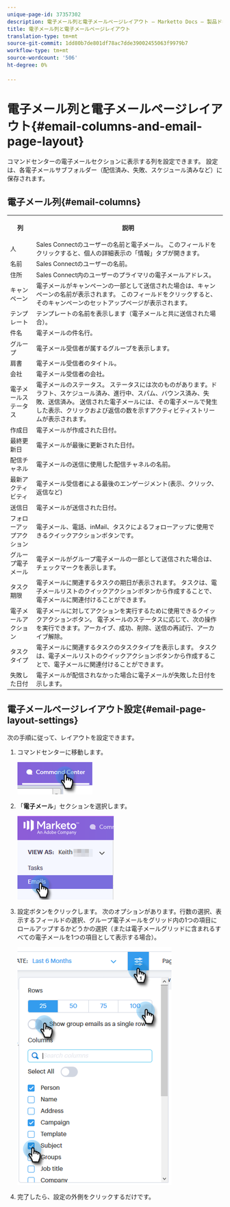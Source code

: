 ```yaml
---
unique-page-id: 37357302
description: 電子メール列と電子メールページレイアウト — Marketto Docs — 製品ドキュメント
title: 電子メール列と電子メールページレイアウト
translation-type: tm+mt
source-git-commit: 1dd80b7de801df78ac7dde39002455063f9979b7
workflow-type: tm+mt
source-wordcount: '506'
ht-degree: 0%

---
```



# 電子メール列と電子メールページレイアウト{#email-columns-and-email-page-layout}

コマンドセンターの電子メールセクションに表示する列を設定できます。 設定は、各電子メールサブフォルダー（配信済み、失敗、スケジュール済みなど）に保存されます。

## 電子メール列{#email-columns}

<table> 
 <colgroup> 
  <col> 
  <col> 
 </colgroup> 
 <tbody> 
  <tr> 
   <th><p>列</p></th> 
   <th>説明</th> 
  </tr> 
  <tr> 
   <td>人</td> 
   <td>Sales Connectのユーザーの名前と電子メール。 このフィールドをクリックすると、個人の詳細表示の「情報」タブが開きます。</td> 
  </tr> 
  <tr> 
   <td>名前</td> 
   <td>Sales Connectのユーザーの名前。</td> 
  </tr> 
  <tr> 
   <td>住所</td> 
   <td>Sales Connect内のユーザーのプライマリの電子メールアドレス。</td> 
  </tr> 
  <tr> 
   <td>キャンペーン</td> 
   <td>電子メールがキャンペーンの一部として送信された場合は、キャンペーンの名前が表示されます。 このフィールドをクリックすると、そのキャンペーンのセットアップページが表示されます。</td> 
  </tr> 
  <tr> 
   <td>テンプレート</td> 
   <td>テンプレートの名前を表示します（電子メールと共に送信された場合）。</td> 
  </tr> 
  <tr> 
   <td colspan="1">件名</td> 
   <td colspan="1">電子メールの件名行。</td> 
  </tr> 
  <tr> 
   <td colspan="1">グループ</td> 
   <td colspan="1">電子メール受信者が属するグループを表示します。</td> 
  </tr> 
  <tr> 
   <td>肩書</td> 
   <td>電子メール受信者のタイトル。</td> 
  </tr> 
  <tr> 
   <td>会社</td> 
   <td>電子メール受信者の会社。</td> 
  </tr> 
  <tr> 
   <td>電子メールステータス</td> 
   <td>電子メールのステータス。 ステータスには次のものがあります。ドラフト、スケジュール済み、進行中、スパム、バウンス済み、失敗、送信済み。 送信された電子メールには、その電子メールで発生した表示、クリックおよび返信の数を示すアクティビティストリームが表示されます。</td> 
  </tr> 
  <tr> 
   <td>作成日</td> 
   <td>電子メールが作成された日付。</td> 
  </tr> 
  <tr> 
   <td>最終更新日</td> 
   <td>電子メールが最後に更新された日付。</td> 
  </tr> 
  <tr> 
   <td>配信チャネル</td> 
   <td>電子メールの送信に使用した配信チャネルの名前。</td> 
  </tr> 
  <tr> 
   <td>最新アクティビティ</td> 
   <td>電子メール受信者による最後のエンゲージメント(表示、クリック、返信など)</td> 
  </tr> 
  <tr> 
   <td>送信日</td> 
   <td>電子メールが送信された日付。</td> 
  </tr> 
  <tr> 
   <td>フォローアップアクション</td> 
   <td>電子メール、電話、inMail、タスクによるフォローアップに使用できるクイックアクションボタンです。</td> 
  </tr> 
  <tr> 
   <td>グループ電子メール</td> 
   <td>電子メールがグループ電子メールの一部として送信された場合は、チェックマークを表示します。</td> 
  </tr> 
  <tr> 
   <td>タスク期限</td> 
   <td>電子メールに関連するタスクの期日が表示されます。 タスクは、電子メールリストのクイックアクションボタンから作成することで、電子メールに関連付けることができます。</td> 
  </tr> 
  <tr> 
   <td>電子メールアクション</td> 
   <td>電子メールに対してアクションを実行するために使用できるクイックアクションボタン。 電子メールのステータスに応じて、次の操作を実行できます。アーカイブ、成功、削除、送信の再試行、アーカイブ解除。</td> 
  </tr> 
  <tr> 
   <td>タスクタイプ</td> 
   <td>電子メールに関連するタスクのタスクタイプを表示します。 タスクは、電子メールリストのクイックアクションボタンから作成することで、電子メールに関連付けることができます。</td> 
  </tr> 
  <tr> 
   <td>失敗した日付</td> 
   <td>電子メールが配信されなかった場合に電子メールが失敗した日付を示します。</td> 
  </tr> 
 </tbody> 
</table>

## 電子メールページレイアウト設定{#email-page-layout-settings}

次の手順に従って、レイアウトを設定できます。

1. コマンドセンターに移動します。

   ![](assets/email-columns-and-email-grid-layout-1.png)

1. 「**電子メール**」セクションを選択します。

   ![](assets/email-columns-and-email-grid-layout-2.png)

1. 設定ボタンをクリックします。 次のオプションがあります。行数の選択、表示するフィールドの選択、グループ電子メールをグリッド内の1つの項目にロールアップするかどうかの選択（または電子メールグリッドに含まれるすべての電子メールを1つの項目として表示する場合）。

   ![](assets/email-columns-and-email-grid-layout-3.png)

1. 完了したら、設定の外側をクリックするだけです。
